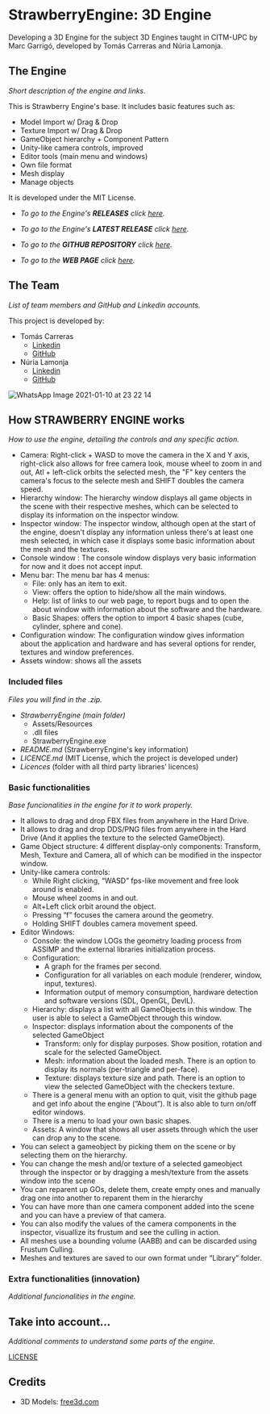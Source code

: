 # StrawberryEngine: 3D Engine
Developing a 3D Engine for the subject 3D Engines taught in CITM-UPC by Marc Garrigó, developed by Tomás Carreras and Núria Lamonja.




## The Engine
_Short description of the engine and links._

This is Strawberry Engine's base. It includes basic features such as:

- Model Import w/ Drag & Drop
- Texture Import w/ Drag & Drop
- GameObject hierarchy + Component Pattern
- Unity-like camera controls, improved
- Editor tools (main menu and windows)
- Own file format 
- Mesh display
- Manage objects

It is developed under the MIT License.

- _To go to the Engine's **RELEASES** click [here](https://github.com/Needlesslord/StrawberryEngine/releases)._

- _To go to the Engine's **LATEST RELEASE** click [here](https://github.com/Needlesslord/StrawberryEngine/releases/tag/v0.61)._

- _To go to the **GITHUB REPOSITORY** click [here](https://github.com/Needlesslord/StrawberryEngine)._

- _To go to the **WEB PAGE** click [here](https://needlesslord.github.io/StrawberryEngine/)._




## The Team
_List of team members and GitHub and Linkedin accounts._

This project is developed by:

- Tomás Carreras 
	+ [Linkedin](https://www.linkedin.com/in/tom%C3%A1s-carreras-a96a99177/) 
	+ [GitHub](https://github.com/tomascarreras1000)
- Núria Lamonja 
	+ [Linkedin](https://www.linkedin.com/in/needlesslord/) 
	+ [GitHub](https://github.com/Needlesslord)


![WhatsApp Image 2021-01-10 at 23 22 14](https://user-images.githubusercontent.com/51851736/104137116-da737200-539a-11eb-876e-497619d026bd.jpeg)


## How **STRAWBERRY ENGINE** works
_How to use the engine, detailing the controls and any specific action._

- Camera: Right-click + WASD to move the camera in the X and Y axis, right-click also allows for free camera look, mouse wheel to zoom in and out, Atl + left-click orbits the selected mesh, the "F" key centers the camera's focus to the selecte mesh and SHIFT doubles the camera speed.
- Hierarchy window: The hierarchy window displays all game objects in the scene with their respective meshes, which can be selected to display its information on the inspector window.
- Inspector window: The inspector window, although open at the start of the engine, doesn't display any information unless there's at least one mesh selected, in which case it displays some basic information about the mesh and the textures.
- Console window : The console window displays very basic information for now and it does not accept input.
- Menu bar: The menu bar has 4 menus:
	- File: only has an item to exit.
	- View: offers the option to hide/show all the main windows.
	- Help: list of links to our web page, to report bugs and to open the about window with information about the software and the hardware.
	- Basic Shapes: offers the option to import 4 basic shapes (cube, cylinder, sphere and cone).
- Configuration window: The configuration window gives information about the application and hardware and has several options for render, textures and window preferences.
- Assets window: shows all the assets


### Included files
_Files you will find in the .zip._

- *StrawberryEngine (main folder)*
	- Assets/Resources
	- .dll files
	- StrawberryEngine.exe
- *README.md* (StrawberryEngine's key information)
- *LICENCE.md* (MIT License, which the project is developed under)
- *Licences* (folder with all third party libraries’ licences)




### Basic functionalities
_Base funcionalities in the engine for it to work properly._

- It allows to drag and drop FBX files from anywhere in the Hard Drive.
- It allows to drag and drop DDS/PNG files from anywhere in the Hard Drive (And it applies the texture to the selected GameObject).
- Game Object structure: 4 different display-only components: Transform, Mesh, Texture and Camera, all of which can be modified in the inspector window. 
- Unity-like camera controls:
	+ While Right clicking, “WASD” fps-like movement and free look around is enabled.
	+ Mouse wheel zooms in and out.
	+ Alt+Left click orbit around the object.
	+ Pressing “f” focuses the camera around the geometry.
	+ Holding SHIFT doubles camera movement speed.
- Editor Windows:
	+ Console: the window LOGs the geometry loading process from ASSIMP and the external libraries initialization process.
	+ Configuration:
		- A graph for the frames per second.
		- Configuration for all variables on each module (renderer, window, input, textures).
		- Information output of memory consumption, hardware detection and software versions (SDL, OpenGL, DevIL).
	+ Hierarchy: displays a list with all GameObjects in this window. The user is able to select a GameObject through this window.
	+ Inspector: displays information about the components of the selected GameObject
		- Transform: only for display purposes. Show position, rotation and scale for the selected GameObject.
		- Mesh: information about the loaded mesh. There is an option to display its normals (per-triangle and per-face).
		- Texture: displays texture size and path. There is an option to view the selected GameObject with the checkers texture.
	+ There is a general menu with an option to quit, visit the github page and get info about the engine (“About”). It is also able to turn on/off editor windows.
	+ There is a menu to load your own basic shapes.
	+ Assets: A window that shows all user assets through which the user can drop any to the scene.
- You can select a gameobject by picking them on the scene or by selecting them on the hierarchy.
- You can change the mesh and/or texture of a selected gameobject through the inspector
or by dragging a mesh/texture from the assets window into the scene
- You can reparent up GOs, delete them, create empty ones and manually drag one into another to reparent them 
in the hierarchy
- You can have more than one camera component added into the scene and you can have a preview of that camera.
- You can also modify the values of the camera components in the inspector, visuallize its frustum and see the culling in action.
- All meshes use a bounding volume (AABB) and can be discarded using Frustum Culling. 
- Meshes and textures are saved to our own format under “Library” folder.



### Extra functionalities (innovation)
_Additional funcionalities in the engine._




## Take into account...
_Additional comments to understand some parts of the engine._

[LICENSE](https://github.com/Needlesslord/StrawberryEngine/blob/master/LICENSE.md)


## Credits 

- 3D Models: [free3d.com](https://free3d.com/3d-models/fbx-textures)


